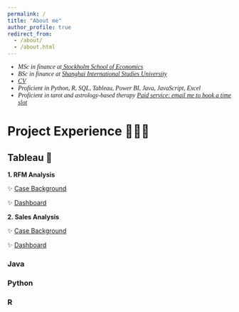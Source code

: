 ```yaml
---
permalink: /
title: "About me"
author_profile: true
redirect_from: 
  - /about/
  - /about.html
---
```


<div style="font-family: 'Times New Roman', Times, serif;">

+ *MSc in finance at[
Stockholm School of Economics](https://www.hhs.se)*
+ *BSc in finance at [Shanghai International Studies University](sv.shisu.edu.cn)*
+ *[CV](../assets/CV.pdf)*
+ *Proficient in Python, R, SQL, Tableau, Power BI, Java, JavaScript, Excel*
+ *Proficient in tarot and astrology-based therapy [Paid service: email me to book a time slot](mailto:yaffazhang87@gmail.com)*

</div>

  
# Project Experience 👩🏻‍💻 

## Tableau 🌱

**1. RFM Analysis**

✨ [Case Background](https://itsyouryaffa.github.io/yaffa.github.io//Tableau/)

✨ [Dashboard](https://public.tableau.com/app/profile/yufang.zhang3391/viz/Superstore-CustomerSegmentation/Segmentation)

**2. Sales Analysis**

✨ [Case Background](https://itsyouryaffa.github.io/yaffa.github.io//Tableau/)

✨ [Dashboard](https://public.tableau.com/app/profile/yufang.zhang3391/viz/Superstore_17141701306130/1)


### Java



### Python


### R




